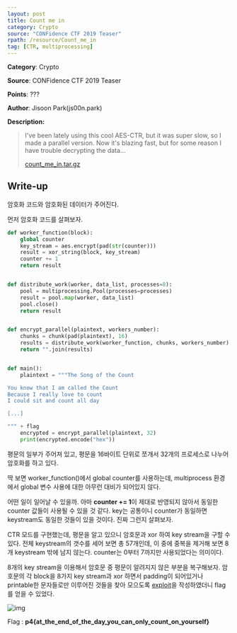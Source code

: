 ```yaml
---
layout: post
title: Count me in
category: Crypto
source: "CONFidence CTF 2019 Teaser"
rpath: /resource/Count_me_in
tag: [CTR, multiprocessing]
---
```


**Category**: Crypto

**Source**: CONFidence CTF 2019 Teaser

**Points**: ???

**Author**: Jisoon Park(js00n.park)

**Description:** 

> I've been lately using this cool AES-CTR, but it was super slow, so I made a parallel version. Now it's blazing fast, but for some reason I have trouble decrypting the data...
> 
> [count_me_in.tar.gz]({{site.github.master}}{{page.rpath}}/count_me_in.tar.gz)

## Write-up

암호화 코드와 암호화된 데이터가 주어진다.

먼저 암호화 코드를 살펴보자.

```python
def worker_function(block):
    global counter
    key_stream = aes.encrypt(pad(str(counter)))
    result = xor_string(block, key_stream)
    counter += 1
    return result


def distribute_work(worker, data_list, processes=8):
    pool = multiprocessing.Pool(processes=processes)
    result = pool.map(worker, data_list)
    pool.close()
    return result


def encrypt_parallel(plaintext, workers_number):
    chunks = chunk(pad(plaintext), 16)
    results = distribute_work(worker_function, chunks, workers_number)
    return "".join(results)


def main():
    plaintext = """The Song of the Count

You know that I am called the Count
Because I really love to count
I could sit and count all day

[...]

""" + flag
    encrypted = encrypt_parallel(plaintext, 32)
    print(encrypted.encode("hex"))
```

평문의 일부가 주어져 있고, 평문을 16바이트 단위로 쪼개서 32개의 프로세스로 나누어 암호화를 하고 있다.

딱 보면 worker_function()에서 global counter를 사용하는데, multiprocess 환경에서 global 변수 사용에 대한 아무런 대비가 되어있지 않다.

어떤 일이 일어날 수 있을까. 아마 **counter += 1**이 제대로 반영되지 않아서 동일한 counter 값들이 사용될 수 있을 것 같다. key는 공통이니 counter가 동일하면 keystream도 동일한 것들이 있을 것이다. 진짜 그런지 살펴보자.

CTR 모드를 구현했는데, 평문을 알고 있으니 암호문과 xor 하여 key stream을 구할 수 있다. 전체 keystream의 갯수를 세어 보면 총 57개인데, 이 중에 중복을 제거해 보면 8개 keystream 밖에 남지 않는다. counter는 0부터 7까지만 사용되었다는 의미이다.

8개의 key stream을 이용해서 암호문 중 평문이 알려지지 않은 부분을 복구해보자. 암호문의 각 block을 8가지 key stream과 xor 하면서 padding이 되어있거나 printable한 문자들로만 이루어진 것들을 찾아 모으도록 [exploit]({{site.github.master}}{{page.rpath}}/ex.py)을 작성하였더니 flag를 얻을 수 있었다.

![img]({{page.rpath|prepend:site.baseurl}}/flag.png)

Flag : **p4{at_the_end_of_the_day_you_can_only_count_on_yourself}**
